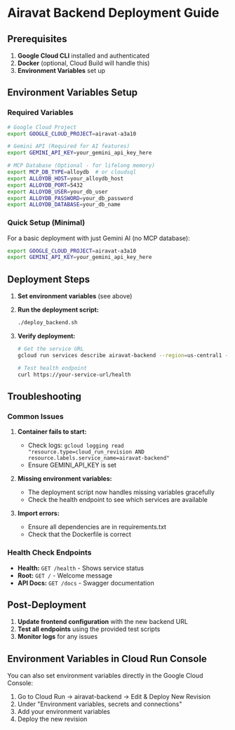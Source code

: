 # Airavat Backend Deployment Guide

## Prerequisites

1. **Google Cloud CLI** installed and authenticated
2. **Docker** (optional, Cloud Build will handle this)
3. **Environment Variables** set up

## Environment Variables Setup

### Required Variables

```bash
# Google Cloud Project
export GOOGLE_CLOUD_PROJECT=airavat-a3a10

# Gemini API (Required for AI features)
export GEMINI_API_KEY=your_gemini_api_key_here

# MCP Database (Optional - for lifelong memory)
export MCP_DB_TYPE=alloydb  # or cloudsql
export ALLOYDB_HOST=your_alloydb_host
export ALLOYDB_PORT=5432
export ALLOYDB_USER=your_db_user
export ALLOYDB_PASSWORD=your_db_password
export ALLOYDB_DATABASE=your_db_name
```

### Quick Setup (Minimal)

For a basic deployment with just Gemini AI (no MCP database):

```bash
export GOOGLE_CLOUD_PROJECT=airavat-a3a10
export GEMINI_API_KEY=your_gemini_api_key_here
```

## Deployment Steps

1. **Set environment variables** (see above)

2. **Run the deployment script:**
   ```bash
   ./deploy_backend.sh
   ```

3. **Verify deployment:**
   ```bash
   # Get the service URL
   gcloud run services describe airavat-backend --region=us-central1 --format='value(status.url)'
   
   # Test health endpoint
   curl https://your-service-url/health
   ```

## Troubleshooting

### Common Issues

1. **Container fails to start:**
   - Check logs: `gcloud logging read "resource.type=cloud_run_revision AND resource.labels.service_name=airavat-backend"`
   - Ensure GEMINI_API_KEY is set

2. **Missing environment variables:**
   - The deployment script now handles missing variables gracefully
   - Check the health endpoint to see which services are available

3. **Import errors:**
   - Ensure all dependencies are in requirements.txt
   - Check that the Dockerfile is correct

### Health Check Endpoints

- **Health:** `GET /health` - Shows service status
- **Root:** `GET /` - Welcome message
- **API Docs:** `GET /docs` - Swagger documentation

## Post-Deployment

1. **Update frontend configuration** with the new backend URL
2. **Test all endpoints** using the provided test scripts
3. **Monitor logs** for any issues

## Environment Variables in Cloud Run Console

You can also set environment variables directly in the Google Cloud Console:

1. Go to Cloud Run → airavat-backend → Edit & Deploy New Revision
2. Under "Environment variables, secrets and connections"
3. Add your environment variables
4. Deploy the new revision 